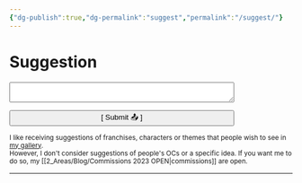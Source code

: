 ```yaml
---
{"dg-publish":true,"dg-permalink":"suggest","permalink":"/suggest/"}
---
```



# Suggestion

<form name="sugestao-de-desenho" netlify>
<textarea style="width:100%; max-width:400px" name="suggestion"></textarea>
  </p>
  <p>
    <button style="width:100%; max-width:400px" type="submit">[ Submit 📤 ]</button>
  </p>
</form>

<sub>I like receiving suggestions of franchises, characters or themes that people wish to see in [my gallery](https://www.furaffinity.net/gallery/teixeira-juan/).  
However, I don't consider suggestions of people's OCs or a specific idea. If you want me to do so, my [[2_Areas/Blog/Commissions 2023 OPEN|commissions]] are open.
</sub>

___